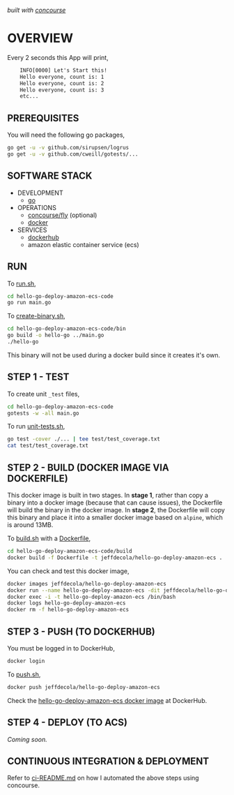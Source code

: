   _built with
  [concourse](https://github.com/JeffDeCola/hello-go-deploy-amazon-ecs/blob/master/ci-README.md)_

# OVERVIEW

Every 2 seconds this App will print,

```txt
    INFO[0000] Let's Start this!
    Hello everyone, count is: 1
    Hello everyone, count is: 2
    Hello everyone, count is: 3
    etc...
```

## PREREQUISITES

You will need the following go packages,

```bash
go get -u -v github.com/sirupsen/logrus
go get -u -v github.com/cweill/gotests/...
```

## SOFTWARE STACK

* DEVELOPMENT
  * [go](https://github.com/JeffDeCola/my-cheat-sheets/tree/master/software/development/languages/go-cheat-sheet)
* OPERATIONS
  * [concourse/fly](https://github.com/JeffDeCola/my-cheat-sheets/tree/master/software/operations/continuous-integration-continuous-deployment/concourse-cheat-sheet)
    (optional)
  * [docker](https://github.com/JeffDeCola/my-cheat-sheets/tree/master/software/operations/orchestration/builds-deployment-containers/docker-cheat-sheet)
* SERVICES
  * [dockerhub](https://hub.docker.com/)
  * amazon elastic container service (ecs)

## RUN

To
[run.sh](https://github.com/JeffDeCola/hello-go-deploy-amazon-ecs/blob/master/hello-go-deploy-amazon-ecs-code/run.sh),

```bash
cd hello-go-deploy-amazon-ecs-code
go run main.go
```

To
[create-binary.sh](https://github.com/JeffDeCola/hello-go-deploy-amazon-ecs/blob/master/hello-go-deploy-amazon-ecs-code/bin/create-binary.sh),

```bash
cd hello-go-deploy-amazon-ecs-code/bin
go build -o hello-go ../main.go
./hello-go
```

This binary will not be used during a docker build
since it creates it's own.

## STEP 1 - TEST

To create unit `_test` files,

```bash
cd hello-go-deploy-amazon-ecs-code
gotests -w -all main.go
```

To run
[unit-tests.sh](https://github.com/JeffDeCola/hello-go-deploy-amazon-ecs/tree/master/hello-go-deploy-amazon-ecs-code/test/unit-tests.sh),

```bash
go test -cover ./... | tee test/test_coverage.txt
cat test/test_coverage.txt
```

## STEP 2 - BUILD (DOCKER IMAGE VIA DOCKERFILE)

This docker image is built in two stages.
In **stage 1**, rather than copy a binary into a docker image (because
that can cause issues), the Dockerfile will build the binary in the
docker image.
In **stage 2**, the Dockerfile will copy this binary
and place it into a smaller docker image based
on `alpine`, which is around 13MB.

To
[build.sh](https://github.com/JeffDeCola/hello-go-deploy-amazon-ecs/blob/master/hello-go-deploy-amazon-ecs-code/build/build.sh)
with a
[Dockerfile](https://github.com/JeffDeCola/hello-go-deploy-amazon-ecs/blob/master/hello-go-deploy-amazon-ecs-code/build/Dockerfile),

```bash
cd hello-go-deploy-amazon-ecs-code/build
docker build -f Dockerfile -t jeffdecola/hello-go-deploy-amazon-ecs .
```

You can check and test this docker image,

```bash
docker images jeffdecola/hello-go-deploy-amazon-ecs
docker run --name hello-go-deploy-amazon-ecs -dit jeffdecola/hello-go-deploy-amazon-ecs
docker exec -i -t hello-go-deploy-amazon-ecs /bin/bash
docker logs hello-go-deploy-amazon-ecs
docker rm -f hello-go-deploy-amazon-ecs
```

## STEP 3 - PUSH (TO DOCKERHUB)

You must be logged in to DockerHub,

```bash
docker login
```

To
[push.sh](https://github.com/JeffDeCola/hello-go-deploy-amazon-ecs/blob/master/hello-go-deploy-amazon-ecs-code/push/push.sh),

```bash
docker push jeffdecola/hello-go-deploy-amazon-ecs
```

Check the
[hello-go-deploy-amazon-ecs docker image](https://hub.docker.com/r/jeffdecola/hello-go-deploy-amazon-ecs)
at DockerHub.

## STEP 4 - DEPLOY (TO ACS)

_Coming soon._

## CONTINUOUS INTEGRATION & DEPLOYMENT

Refer to
[ci-README.md](https://github.com/JeffDeCola/hello-go-deploy-amazon-ecs/blob/master/ci-README.md)
on how I automated the above steps using concourse.
